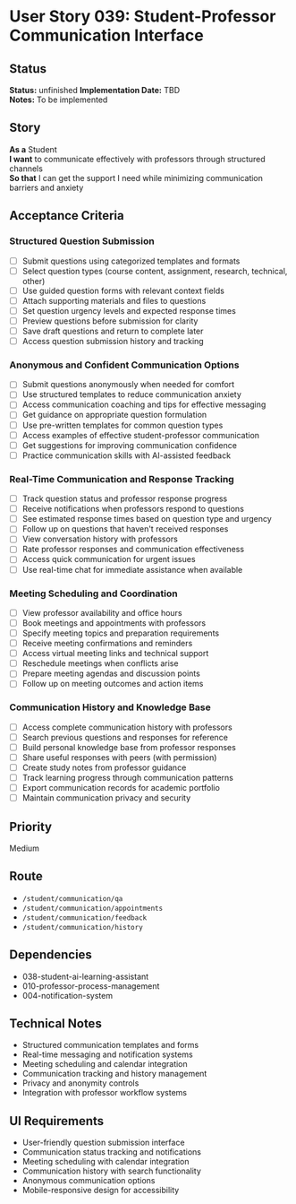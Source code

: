# User Story 039: Student-Professor Communication Interface

## Status
**Status:** unfinished
**Implementation Date:** TBD  
**Notes:** To be implemented

## Story
**As a** Student  
**I want** to communicate effectively with professors through structured channels  
**So that** I can get the support I need while minimizing communication barriers and anxiety

## Acceptance Criteria

### Structured Question Submission
- [ ] Submit questions using categorized templates and formats
- [ ] Select question types (course content, assignment, research, technical, other)
- [ ] Use guided question forms with relevant context fields
- [ ] Attach supporting materials and files to questions
- [ ] Set question urgency levels and expected response times
- [ ] Preview questions before submission for clarity
- [ ] Save draft questions and return to complete later
- [ ] Access question submission history and tracking

### Anonymous and Confident Communication Options
- [ ] Submit questions anonymously when needed for comfort
- [ ] Use structured templates to reduce communication anxiety
- [ ] Access communication coaching and tips for effective messaging
- [ ] Get guidance on appropriate question formulation
- [ ] Use pre-written templates for common question types
- [ ] Access examples of effective student-professor communication
- [ ] Get suggestions for improving communication confidence
- [ ] Practice communication skills with AI-assisted feedback

### Real-Time Communication and Response Tracking
- [ ] Track question status and professor response progress
- [ ] Receive notifications when professors respond to questions
- [ ] See estimated response times based on question type and urgency
- [ ] Follow up on questions that haven't received responses
- [ ] View conversation history with professors
- [ ] Rate professor responses and communication effectiveness
- [ ] Access quick communication for urgent issues
- [ ] Use real-time chat for immediate assistance when available

### Meeting Scheduling and Coordination
- [ ] View professor availability and office hours
- [ ] Book meetings and appointments with professors
- [ ] Specify meeting topics and preparation requirements
- [ ] Receive meeting confirmations and reminders
- [ ] Access virtual meeting links and technical support
- [ ] Reschedule meetings when conflicts arise
- [ ] Prepare meeting agendas and discussion points
- [ ] Follow up on meeting outcomes and action items

### Communication History and Knowledge Base
- [ ] Access complete communication history with professors
- [ ] Search previous questions and responses for reference
- [ ] Build personal knowledge base from professor responses
- [ ] Share useful responses with peers (with permission)
- [ ] Create study notes from professor guidance
- [ ] Track learning progress through communication patterns
- [ ] Export communication records for academic portfolio
- [ ] Maintain communication privacy and security

## Priority
Medium

## Route
- `/student/communication/qa`
- `/student/communication/appointments`
- `/student/communication/feedback`
- `/student/communication/history`

## Dependencies
- 038-student-ai-learning-assistant
- 010-professor-process-management
- 004-notification-system

## Technical Notes
- Structured communication templates and forms
- Real-time messaging and notification systems
- Meeting scheduling and calendar integration
- Communication tracking and history management
- Privacy and anonymity controls
- Integration with professor workflow systems

## UI Requirements
- User-friendly question submission interface
- Communication status tracking and notifications
- Meeting scheduling with calendar integration
- Communication history with search functionality
- Anonymous communication options
- Mobile-responsive design for accessibility

